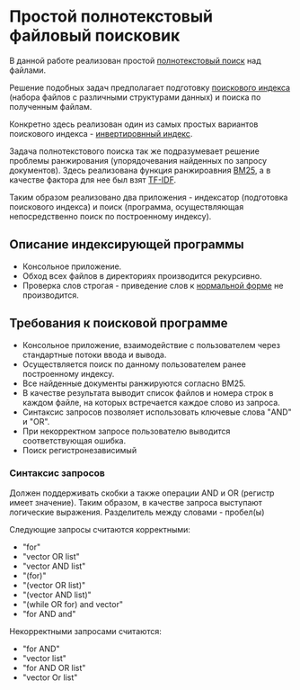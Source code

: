 # Простой полнотекстовый файловый поисковик

В данной работе реализован проcтой [полнотекстовый поиск](https://en.wikipedia.org/wiki/Full-text_search) над файлами.

Решение подобных задач предполагает подготовку [поискового индекса](https://en.wikipedia.org/wiki/Search_engine_indexing) (набора файлов с различными структурами данных) и поиска по полученным файлам.

Конкретно здесь реализован один из самых простых вариантов поискового индекса - [инвертировнный индекс](https://en.wikipedia.org/wiki/Inverted_index).

Задача полнотекстового поиска так же подразумевает решение проблемы ранжирования (упорядочевания найденных по запросу документов). Здесь реализована функция ранжироавния [BM25](https://en.wikipedia.org/wiki/Okapi_BM25), а в качестве фактора для нее был взят [TF-IDF](https://en.wikipedia.org/wiki/Tf%E2%80%93idf).

Таким образом реализовано два приложения - индексатор (подготовка поискового индекса) и поиск (программа, осуществляющая непосредственно поиск по построенному индексу).

## Описание индексирующей программы

- Консольное приложение.
- Обход всех файлов в директориях производится рекурсивно.
- Проверка слов строгая - приведение слов к [нормальной форме](https://ru.wikipedia.org/wiki/%D0%9B%D0%B5%D0%BC%D0%BC%D0%B0%D1%82%D0%B8%D0%B7%D0%B0%D1%86%D0%B8%D1%8F) не производится.

## Требования к поисковой программе

- Консольное приложение, взаимодействие с пользователем через стандартные потоки ввода и вывода.
- Осуществляется поиск по данному пользователем ранее построенному индексу.
- Все найденные документы ранжируются согласно BM25.
- В качестве результата выводит список файлов и номера строк в каждом файле, на которых встречается каждое слово из запроса.
- Синтаксис запросов позволяет использовать ключевые слова "AND" и "OR".
- При некорректном запросе пользователю выводится соответствующая ошибка.
- Поиск регистронезависимый

### Синтаксис запросов

Должен поддерживать скобки а также операции AND и OR (регистр имеет значение).
Таким образом, в качестве запроса выступают логические выражения. Разделитель между словами - пробел(ы)

Следующие запросы считаются корректными:
 - "for"
 - "vector OR list"
 - "vector AND list"
 - "(for)"
 - "(vector OR list)"
 - "(vector AND list)"
 - "(while OR for) and vector"
 - "for AND and"

Некорректными запросами считаются:
 - "for AND"
 - "vector list"
 - "for AND OR list"
 - "vector Or list"
